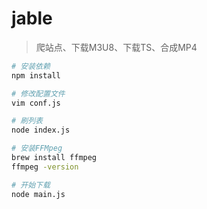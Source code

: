# jable

> 爬站点、下载M3U8、下载TS、合成MP4

```bash
# 安装依赖
npm install

# 修改配置文件
vim conf.js

# 刷列表
node index.js

# 安装FFMpeg
brew install ffmpeg
ffmpeg -version

# 开始下载
node main.js
```
